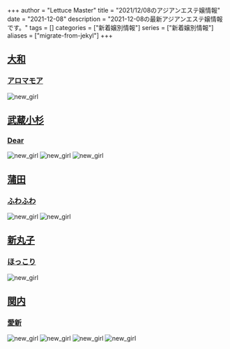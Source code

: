 +++
author = "Lettuce Master"
title = "2021/12/08のアジアンエステ嬢情報"
date = "2021-12-08"
description = "2021-12-08の最新アジアンエステ嬢情報です。"
tags = []
categories = ["新着嬢別情報"]
series = ["新着嬢別情報"]
aliases = ["migrate-from-jekyl"]
+++
## [大和](/post/yamato)
### [アロマモア](https://aroma-more.jpn.cm/)
![new_girl](https://aroma-more.jpn.cm/photos/202112/21120g92g3h95.gif)
## [武蔵小杉](/post/musashikosugi)
### [Dear](http://dear.qws.esute-jp.com/)
![new_girl](https://i.imgur.com/dVJekly.jpeg)
![new_girl](https://i.imgur.com/ZLaxCUF.jpeg)
![new_girl](https://i.imgur.com/dqd2Qa2.jpeg)
## [蒲田](/post/kamata)
### [ふわふわ](http://yurari.ests.co/)
![new_girl](https://i.imgur.com/hTfAGsp.jpeg)
![new_girl](https://i.imgur.com/mADQ5a4.jpeg)
## [新丸子](/post/shinmaruko)
### [ほっこり](http://hokkori.iest.info/)
![new_girl](https://i.imgur.com/3wKJkan.jpeg)
## [関内](/post/kannai)
### [愛新](http://www.aisin.work/)
![new_girl](https://i.imgur.com/t1YktUw.jpeg)
![new_girl](https://i.imgur.com/F7tMCVs.jpeg)
![new_girl](https://i.imgur.com/U7pdGAZ.jpeg)
![new_girl](https://i.imgur.com/dmrl960.jpeg)
